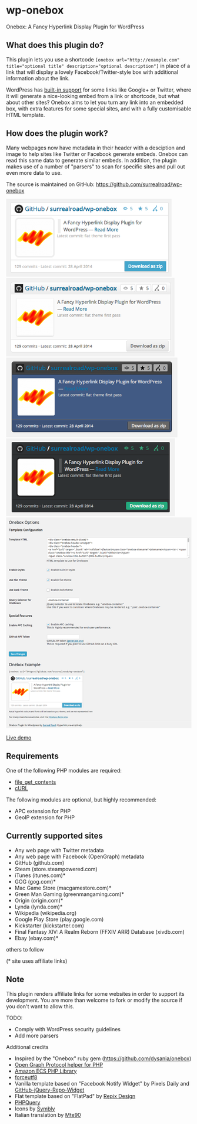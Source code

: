 wp-onebox
==

Onebox: A Fancy Hyperlink Display Plugin for WordPress

What does this plugin do?
--
This plugin lets you use a shortcode `[onebox url="http://example.com" title="optional title" description="optional description"]` in place of a link that will display a lovely Facebook/Twitter-style box with additional information about the link.

WordPress has [built-in support](http://en.support.wordpress.com/twitter/twitter-embeds/) for some links like Google+ or Twitter, where it will generate a nice-looking embed from a link or shortcode, but what about other sites? Onebox aims to let you turn any link into an embedded box, with extra features for some special sites, and with a fully customisable HTML template.

How does the plugin work?
--
Many webpages now have metadata in their header with a desciption and image to help sites like Twitter or Facebook generate embeds. Onebox can read this same data to generate similar embeds. In addition, the plugin makes use of a number of "parsers" to scan for specific sites and pull out even more data to use.

The source is maintained on GitHub: https://github.com/surrealroad/wp-onebox

![Example Onebox for github.com using (default) flat style](screenshot-1.png)
![Example Onebox for github.com using classic style](screenshot-2.png)
![Example Onebox for github.com using dark style](screenshot-3.png)
![Example Onebox for github.com using dark-flat style](screenshot-4.png)
![Plugin admin options screen](screenshot-5.png)

[Live demo](http://onebox.surrealroad.com)

Requirements
--
One of the following PHP modules are required:
* [file_get_contents](http://www.php.net/manual/en/filesystem.configuration.php#ini.allow-url-fopen)
* [cURL](http://www.php.net/manual/en/book.curl.php)

The following modules are optional, but highly recommended:
* APC extension for PHP
* GeoIP extension for PHP

Currently supported sites
--
* Any web page with Twitter metadata
* Any web page with Facebook (OpenGraph) metadata
* GitHub (github.com)
* Steam (store.steampowered.com)
* iTunes (itunes.com)*
* GOG (gog.com)*
* Mac Game Store (macgamestore.com)*
* Green Man Gaming (greenmangaming.com)*
* Origin (origin.com)*
* Lynda (lynda.com)*
* Wikipedia (wikipedia.org)
* Google Play Store (play.google.com)
* Kickstarter (kickstarter.com)
* Final Fantasy XIV: A Realm Reborn (FFXIV ARR) Database (xivdb.com)
* Ebay (ebay.com)*

others to follow

(* site uses affiliate links)

Note
--
This plugin renders affiliate links for some websites in order to support its development. You are more than welcome to fork or modify the source if you don't want to allow this.


TODO:
* Comply with WordPress security guidelines
* Add more parsers

Additional credits
* Inspired by the "Onebox" ruby gem (https://github.com/dysania/onebox)
* [Open Graph Protocol helper for PHP](https://github.com/scottmac/opengraph)
* [Amazon ECS PHP Library](https://github.com/Exeu/Amazon-ECS-PHP-Library)
* [forceutf8](https://github.com/neitanod/forceutf8)
* Vanilla template based on "Facebook Notify Widget" by Pixels Daily and [GitHub-jQuery-Repo-Widget](https://github.com/JoelSutherland/GitHub-jQuery-Repo-Widget)
* Flat template based on "FlatPad" by [Repix Design](http://store.repixdesign.com/)
* [PHPQuery](https://code.google.com/p/phpquery/)
* Icons by [Symbly](http://symb.ly)
* Italian translation by [Mte90](http://www.mte90.net/)
